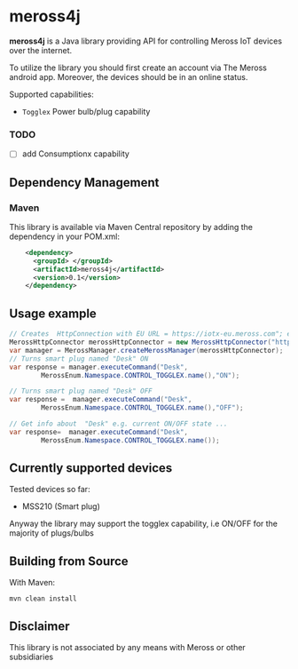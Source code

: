 # meross4j

**meross4j** is a Java library providing API for controlling Meross IoT devices over the internet.

To utilize the library you should first create an account via The Meross android app. Moreover, the devices should be in an 
online status.

Supported capabilities:
* `Togglex` Power bulb/plug capability 

### TODO

- [ ] add Consumptionx capability

## Dependency Management

### Maven

This library is available via Maven Central repository by adding the dependency in your POM.xml:

```xml   
    <dependency>
      <groupId> </groupId>
      <artifactId>meross4j</artifactId>
      <version>0.1</version>
    </dependency>
```

## Usage example
```java
// Creates  HttpConnection with EU URL = https://iotx-eu.meross.com"; email = myemail@email.com  and password = mypassword
MerossHttpConnector merossHttpConnector = new MerossHttpConnector("https://iotx-eu.meross.com", "myemail@email.com" , "mypassword");
var manager = MerossManager.createMerossManager(merossHttpConnector);
// Turns smart plug named "Desk" ON
var response = manager.executeCommand("Desk",
        MerossEnum.Namespace.CONTROL_TOGGLEX.name(),"ON");

// Turns smart plug named "Desk" OFF
var response =  manager.executeCommand("Desk",
        MerossEnum.Namespace.CONTROL_TOGGLEX.name(),"OFF");

// Get info about  "Desk" e.g. current ON/OFF state ...  
var response=  manager.executeCommand("Desk",
        MerossEnum.Namespace.CONTROL_TOGGLEX.name());


```

## Currently supported devices

Tested devices so far:

- MSS210 (Smart plug)

Anyway the library may support the togglex capability, i.e ON/OFF for the majority of plugs/bulbs

## Building from Source

With Maven:

```
mvn clean install
```

## Disclaimer
This library is not associated by any means with Meross or other subsidiaries

